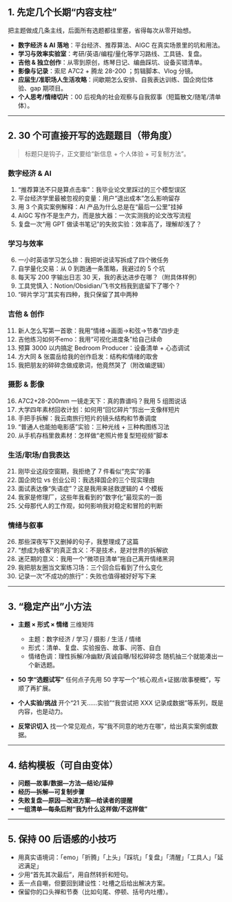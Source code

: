 ## 1. 先定几个长期“内容支柱”

把主题做成几条主线，后面所有选题都往里塞，省得每次从零开始想。

* **数字经济 & AI 落地**：平台经济、推荐算法、AIGC 在真实场景里的坑和用法。
* **学习与效率实验室**：考研/英语/编程/量化等学习路线、工具链、复盘。
* **吉他 & 独立创作**：从零到原创，练琴日记、编曲踩坑、设备买错清单。
* **影像与记录**：索尼 A7C2 + 腾龙 28-200 ；剪辑脚本、Vlog 分镜。
* **应届生/准职场人生活攻略**：间歇期怎么安排、自我表达训练、国企岗位体验、gap 期项目。
* **个人思考/情绪切片**：00 后视角的社会观察与自我叙事（短篇散文/随笔/清单体）。

---

## 2. 30 个可直接开写的选题题目（带角度）

> 标题只是钩子，正文要给“新信息 + 个人体验 + 可复制方法”。

### 数字经济 & AI

1. “推荐算法不只是算点击率”：我毕业论文里踩过的三个模型误区
2. 平台经济学里最被忽视的变量：用户“退出成本”怎么影响留存
3. 用 3 个真实案例解释：AI 产品为什么总是在“最后一公里”挂掉
4. AIGC 写作不是生产力，而是放大器：一次实测我的论文改写流程
5. 复盘一次“用 GPT 做读书笔记”的失败实验：效率高了，理解却浅了？

### 学习与效率

6. 一小时英语学习怎么排：我把听说读写拆成了四个微任务
7. 自学量化交易：从 0 到跑通一条策略，我避过的 5 个坑
8. 每天写 200 字输出日志 30 天，我的表达进步在哪？（附具体样例）
9. 工具党慎入：Notion/Obsidian/飞书文档我到底留下了哪个？
10. “碎片学习”其实有四种，我只保留了其中两种

### 吉他 & 创作

11. 新人怎么写第一首歌：我用“情绪→画面→和弦→节奏”四步走
12. 吉他练习如何不emo：我用“可视化进度条”给自己续命
13. 预算 3000 以内搞定 Bedroom Producer：设备清单 + 心态调试
14. 方大同 & 张震岳给我的创作启发：结构和情绪的取舍
15. 我把朋友的碎碎念做成歌词，他竟然哭了（附改编逻辑）

### 摄影 & 影像

16. A7C2+28-200mm 一镜走天下：真的靠谱吗？我用 5 组图说话
17. 大学四年素材回收计划：如何用“回忆碎片”剪出一支像样短片
18. 手把手拆解：我云南旅行短片的镜头结构和节奏调度
19. “普通人也能拍电影感”实验：三种光线 + 三种构图练习法
20. 从手机存档里救素材：怎样做“老照片修复型短视频”脚本

### 生活/职场/自我表达

21. 刚毕业这段空窗期，我拒绝了 7 件看似“充实”的事
22. 国企岗位 vs 创业公司：我选择国企的三个现实理由
23. 面试表达像“失语症”？这是我用来拯救逻辑的 4 个模板
24. 我家是修理厂，这些年我看到的“数字化”最现实的一面
25. 父母那代人的工作观，如何影响我对稳定和冒险的判断

### 情绪与叙事

26. 那些深夜写下又删掉的句子，我整理成了这篇
27. “想成为极客”的真正含义：不是技术，是对世界的拆解欲
28. 迷茫期的意义：我用一个“微项目清单”拖自己离开情绪黑洞
29. 我把朋友圈当文案练习场：三个回合后看到了什么变化
30. 记录一次“不成功的旅行”：失败也值得被好好写下来

---

## 3. “稳定产出”小方法

* **主题 × 形式 × 情绪** 三维矩阵

  * 主题：数字经济 / 学习 / 摄影 / 生活 / 情绪
  * 形式：清单、复盘、实验报告、故事、问答、自白
  * 情绪色调：理性拆解/冷幽默/真诚自曝/轻松碎碎念
    随机抽三个就能凑出一个新选题。

* **50 字“选题试写”**
  任何点子先用 50 字写一个“核心观点+证据/故事梗概”，写顺了再扩展。

* **个人实验/挑战**
  开个“21 天……实验”“我尝试把 XXX 记录成数据”等系列，既是内容，也是动力。

* **反常识切入**
  找一个常见观点，写“我不同意的地方在哪”，给出真实案例或数据。

---

## 4. 结构模板（可自由变体）

* **问题—故事/数据—方法—结论/延伸**
* **经历—拆解—可复制步骤**
* **失败复盘—原因—改进方案—给读者的提醒**
* **一组清单—每条后附“我为什么这样做/不这样做”**

---

## 5. 保持 00 后语感的小技巧

* 用真实语境词：「emo」「折腾」「上头」「踩坑」「复盘」「清醒」「工具人」「延迟满足」
* 少用“首先其次最后”，用自然转折和短句。
* 丢一点自嘲，但要回到建设性：吐槽之后给出解决方案。
* 保留你的口头禅和节奏（比如句尾、停顿、括号内吐槽）。


